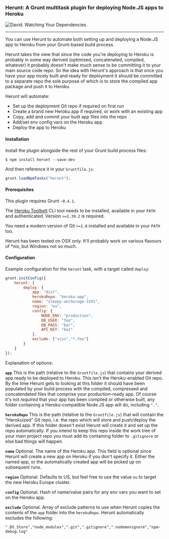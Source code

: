 ### Herunt: A Grunt multitask plugin for deploying Node.JS apps to Heroku

![David. Watching Your Dependencies.](https://david-dm.org/jedrichards/herunt.png)

***

You can use Herunt to automate both setting up and deploying a Node.JS app to Heroku from your Grunt-based build process.

Herunt takes the view that since the code you're deploying to Heroku is probably in some way derived (optimised, concatenated, compiled, whatever) it probably doesn't make much sense to be committing it to your main source code repo. So the idea with Herunt's approach is that once you have your app nicely built and ready for deployment it should be committed to a separate repo the sole purpose of which is to store the compiled app package and push it to Heroku.

Herunt will automate:

- Set up the deployment Git repo if required on first run
- Create a brand new Heroku app if required, or work with an existing app
- Copy, add and commit your built app files into the repo
- Add/set env config vars on the Heroku app
- Deploy the app to Heroku

#### Installation

Install the plugin alongside the rest of your Grunt build process files:

```shell
$ npm install herunt --save-dev
```

And then reference it in your `Gruntfile.js`:

```javascript
grunt.loadNpmTasks("herunt");
```

#### Prerequisites

This plugin requires Grunt `~0.4.1`.

The [Heroku Toolbelt](https://toolbelt.herokuapp.com) CLI tool needs to be installed, available in your `PATH` and authenticated. Version `>=2.39.2` is required.

You need a modern version of Git `>=1.8` installed and available in your `PATH` too.

Herunt has been tested on OSX only. It'll probably work on various flavours of *nix, but Windows not so much.

#### Configuration

Example configuration for the `herunt` task, with a target called `deploy`:

```javascript
grunt.initConfig({
    herunt: {
        deploy: {
            app: "dist",
            herokuRepo: "heroku-app",
            name: "sleepy-anchorage-3191",
            region: "eu",
            config: {
                NODE_ENV: "production",
                DB_USER: "foo",
                DB_PASS: "bar",
                API_KEY: "baz"
            },
            exclude: ["scss","*.foo"]
        }
    }
});
```
Explanation of options:

<code><b>app</b></code> This is the path (relative to the `Gruntfile.js`) that contains your derived app ready to be deployed to Heroku. This isn't the Heroku-enabled Git repo. By the time Herunt gets to looking at this folder it should have been populated by your build process with the compiled, compressed and concatendated files that comprise your production-ready app. Of course it's not *required* that your app has been compiled or otherwise built, any folder containing a Heroku-compatible Node.JS app will do, including `"."`.

<code><b>herokuRepo</b></code> This is the path (relative to the `Gruntfile.js`) that will contain the "Herokuized" Git repo, i.e. the repo which will store and push/deploy the derived app. If this folder doesn't exist Herunt will create it and set up the repo automatically. If you intend to keep this repo inside the work tree of your main project repo you must add its containing folder to `.gitignore` or else bad things will happen.

<code><b>name</b></code> Optional. The name of the Heroku app. This field is optional since Herunt will create a new app on Heroku if you don't specify it. Either the named app, or the automatically created app will be picked up on subsequent runs.

<code><b>region</b></code> Optional. Defaults to US, but feel free to use the value `eu` to target the new Heroku Europe cluster.

<code><b>config</b></code> Optional. Hash of name/value pairs for any env vars you want to set on the Heroku app.

<code><b>exclude</b></code> Optional. Array of exclude patterns to use when Herunt copies the contents of the `app` folder into the `herokuRepo`. Herunt automatically excludes the following:

```
".DS_Store","node_modules",".git",".gitignore",".nodemonignore","npm-debug.log"
```
